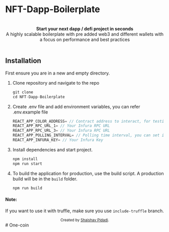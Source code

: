 # NFT-Dapp-Boilerplate

<br />

<div align="center"><strong>Start your next dapp / defi project in seconds</strong></div>
<div align="center">A highly scalable boilerplate with pre added web3 and different wallets with a focus on performance and best practices</div>

<br />

## Installation

First ensure you are in a new and empty directory.

1. Clone repository and navigate to the repo

   ```js
   git clone
   cd NFT-Dapp-Boilerplate
   ```

2. Create .env file and add environment variables, you can refer .env.example file

   ```javascript
   REACT_APP_COLOR_ADDRESS= // Contract address to interact, for testing you can use 0x320792c7a855B4fD0636df06014cd6f717fAfDeb
   REACT_APP_RPC_URL_1= // Your Infura RPC URL
   REACT_APP_RPC_URL_3= // Your Infura RPC URL
   REACT_APP_POLLING_INTERVAL= // Polling time interval, you can set it to 15000
   REACT_APP_INFURA_KEY= // Your Infura Key
   ```

3. Install dependencies and start project.

   ```javascript
   npm install
   npm run start
   ```

4. To build the application for production, use the build script. A production build will be in the `build` folder.
   ```javascript
   npm run build
   ```

#### Note:

If you want to use it with truffle, make sure you use `include-truffle` branch.

<div align="center">
  <sub>Created by <a href="https://github.com/Shaivpidadi">Shaishav Pidadi</a>.</sub>
</div>
# One-coin
